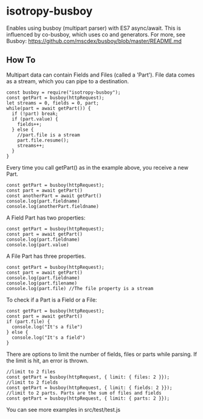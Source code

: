 # isotropy-busboy
Enables using busboy (multipart parser) with ES7 async/await. This is influenced by co-busboy, which uses co and generators.
For more, see Busboy: https://github.com/mscdex/busboy/blob/master/README.md

## How To

Multipart data can contain Fields and Files (called a 'Part').
File data comes as a stream, which you can pipe to a destination.

```
const busboy = require("isotropy-busboy");
const getPart = busboy(httpRequest);
let streams = 0, fields = 0, part;
while(part = await getPart()) {
  if (!part) break;
  if (part.value) {
    fields++;
  } else {
    //part.file is a stream
    part.file.resume();
    streams++;
  }
}
```

Every time you call getPart() as in the example above, you receive a new Part.
```
const getPart = busboy(httpRequest);
const part = await getPart()
const anotherPart = await getPart()
console.log(part.fieldname)
console.log(anotherPart.fieldname)
```

A Field Part has two properties:
```
const getPart = busboy(httpRequest);
const part = await getPart()
console.log(part.fieldname)
console.log(part.value)
```

A File Part has three properties.
```
const getPart = busboy(httpRequest);
const part = await getPart()
console.log(part.fieldname)
console.log(part.filename)
console.log(part.file) //The file property is a stream
```

To check if a Part is a Field or a File:
```
const getPart = busboy(httpRequest);
const part = await getPart()
if (part.file) {
  console.log("It's a file")
} else {
  console.log("It's a field")
}
```

There are options to limit the number of fields, files or parts while parsing.
If the limit is hit, an error is thrown.
```
//limit to 2 files
const getPart = busboy(httpRequest, { limit: { files: 2 }});
//limit to 2 fields
const getPart = busboy(httpRequest, { limit: { fields: 2 }});
//limit to 2 parts. Parts are the sum of files and fields
const getPart = busboy(httpRequest, { limit: { parts: 2 }});
```

You can see more examples in src/test/test.js
